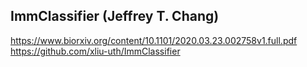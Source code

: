 ## ImmClassifier (Jeffrey T. Chang)
https://www.biorxiv.org/content/10.1101/2020.03.23.002758v1.full.pdf  https://github.com/xliu-uth/ImmClassifier
